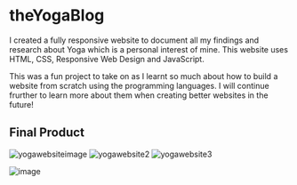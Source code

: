 # theYogaBlog
I created a fully responsive website to document all my findings and research about Yoga which is a personal interest of mine. This website uses HTML, CSS, Responsive Web Design and JavaScript. 

This was a fun project to take on as I learnt so much about how to build a website from scratch using the programming languages. I will continue frurther to learn more about them when creating better websites in the future!

## Final Product
![yogawebsiteimage](https://user-images.githubusercontent.com/101668694/167167020-6e2d2d70-ab23-4b32-814c-e19749c4317f.png)
![yogawebsite2](https://user-images.githubusercontent.com/101668694/167167222-3e9a7189-a509-4269-b0c6-bed3075fa8fb.png)
![yogawebsite3](https://user-images.githubusercontent.com/101668694/167167238-707a9e90-6e9b-4c7a-bc89-d2b5021c9aaf.png)

![image](https://user-images.githubusercontent.com/101668694/167164614-9a4ea2f5-031c-4722-9082-0e22041a46b5.png)


